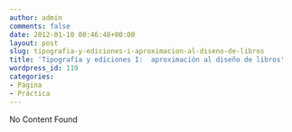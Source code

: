 ```yaml
---
author: admin
comments: false
date: 2012-01-10 00:46:48+00:00
layout: post
slug: tipografia-y-ediciones-i-aproximacion-al-diseno-de-libros
title: 'Tipografía y ediciones I:  aproximación al diseño de libros'
wordpress_id: 119
categories:
- Página
- Práctica
---
```


No Content Found
